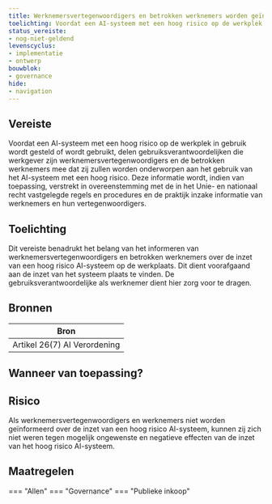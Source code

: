 ```yaml
---
title: Werknemersvertegenwoordigers en betrokken werknemers worden geïnformeerd door de gebruiksverantwoordelijken die werknemers zijn, voordat een hoog risico AI-systeem wordt ingezet 
toelichting: Voordat een AI-systeem met een hoog risico op de werkplek in gebruik wordt gesteld of wordt gebruikt, delen gebruiksverantwoordelijken die werkgever zijn werknemersvertegenwoordigers en de betrokken werknemers mee dat zij zullen worden onderworpen aan het gebruik van het AI-systeem met een hoog risico. Deze informatie wordt, indien van toepassing, verstrekt in overeenstemming met de in het Unie- en nationaal recht vastgelegde regels en procedures en de praktijk inzake informatie van werknemers en hun vertegenwoordigers.
status_vereiste:
- nog-niet-geldend
levenscyclus:
- implementatie
- ontwerp
bouwblok:
- governance
hide:
- navigation
---
```


<!-- tags -->
## Vereiste

Voordat een AI-systeem met een hoog risico op de werkplek in gebruik wordt gesteld of wordt gebruikt, delen gebruiksverantwoordelijken die werkgever zijn
werknemersvertegenwoordigers en de betrokken werknemers mee dat zij zullen worden onderworpen aan het gebruik van het AI-systeem met een hoog risico.
Deze informatie wordt, indien van toepassing, verstrekt in overeenstemming met de in het Unie- en nationaal recht vastgelegde regels en procedures en de praktijk inzake informatie van werknemers en hun vertegenwoordigers.

## Toelichting

Dit vereiste benadrukt het belang van het informeren van werknemersvertegenwoordigers en betrokken werknemers over de inzet van een hoog risico AI-systeem op de werkplaats.
Dit dient voorafgaand aan de inzet van het systeem plaats te vinden.
De gebruiksverantwoordelijke als werknemer dient hier zorg voor te dragen.


## Bronnen

| Bron                        |
|-----------------------------|
|Artikel 26(7) AI Verordening|

## Wanneer van toepassing?


## Risico

Als werknemersvertegenwoordigers en werknemers niet worden geïnformeerd over de inzet van een hoog risico AI-systeem, kunnen zij zich niet weren tegen mogelijk ongewenste en negatieve effecten van de inzet van het hoog risico AI-systeem.


## Maatregelen

=== "Allen"
	<!-- list_maatregelen vereiste/werknemersvertegenwoordigers_en_betrokken_werknemers_worden_geïnformeerd_inzet_hoog_risico_AI -->
=== "Governance"
	<!-- list_maatregelen vereiste/werknemersvertegenwoordigers_en_betrokken_werknemers_worden_geïnformeerd_inzet_hoog_risico_AI boubwlok/governance -->
=== "Publieke inkoop"
	<!-- list_maatregelen vereiste/werknemersvertegenwoordigers_en_betrokken_werknemers_worden_geïnformeerd_inzet_hoog_risico_AI bouwblok/publieke-inkoop -->
